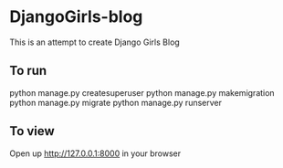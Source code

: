 # DjangoGirls-blog
This is an attempt to create Django Girls Blog


## To run
python manage.py createsuperuser 
python manage.py makemigration
python manage.py migrate
python manage.py runserver

## To view
Open up http://127.0.0.1:8000 in your browser
